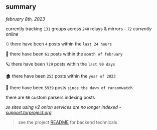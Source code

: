 
## summary
_february 8th, 2023_

currently tracking `131` groups across `240` relays & mirrors - _`72` currently online_

⏲ there have been `4` posts within the `last 24 hours`

🦈 there have been `61` posts within the `month of february`

🪐 there have been `729` posts within the `last 90 days`

🏚 there have been `253` posts within the `year of 2023`

🦕 there have been `5939` posts `since the dawn of ransomwatch`

there are `66` custom parsers indexing posts

_`20` sites using v2 onion services are no longer indexed - [support.torproject.org](https://support.torproject.org/onionservices/v2-deprecation/)_

> see the project [README](https://github.com/joshhighet/ransomwatch#ransomwatch--) for backend technicals
